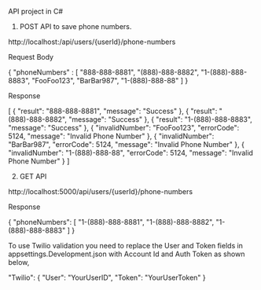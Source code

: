 API project in C#

1. POST API to save phone numbers.

http://localhost:<your port>/api/users/{userId}/phone-numbers

Request Body

{
 "phoneNumbers" : [
					"888-888-8881",
					"(888)-888-8882",
					"1-(888)-888-8883",
					"FooFoo123",
					"BarBar987",
					"1-(888)-888-88"
                  ]
}

Response

[
    {
        "result": "888-888-8881",
        "message": "Success"
    },
    {
        "result": "(888)-888-8882",
        "message": "Success"
    },
    {
        "result": "1-(888)-888-8883",
        "message": "Success"
    },
    {
        "invalidNumber": "FooFoo123",
        "errorCode": 5124,
        "message": "Invalid Phone Number"
    },
    {
        "invalidNumber": "BarBar987",
        "errorCode": 5124,
        "message": "Invalid Phone Number"
    },
    {
        "invalidNumber": "1-(888)-888-88",
        "errorCode": 5124,
        "message": "Invalid Phone Number"
    }
]

2. GET API

http://localhost:5000/api/users/{userId}/phone-numbers

Response

{
    "phoneNumbers": [
        "1-(888)-888-8881",
        "1-(888)-888-8882",
        "1-(888)-888-8883"
    ]
}



To use Twilio validation you need to replace the User and Token fields in appsettings.Development.json with Account Id and Auth Token as shown below,


  "Twilio": {
    "User": "YourUserID",
    "Token": "YourUserToken"
  }
